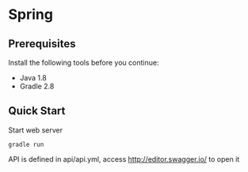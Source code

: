 # Spring

## Prerequisites

Install the following tools before you continue:

* Java 1.8
* Gradle 2.8

## Quick Start

Start web server
```
gradle run
```

API is defined in api/api.yml, access http://editor.swagger.io/ to open it
